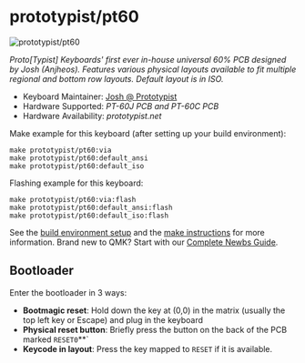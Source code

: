# prototypist/pt60

![prototypist/pt60](https://imgur.com/Iu3QwxR)

*Proto[Typist] Keyboards' first ever in-house universal 60% PCB designed by Josh (Anjheos). 
Features various physical layouts available to fit multiple regional and bottom row layouts.
Default layout is in ISO.*

* Keyboard Maintainer: [Josh @ Prototypist](https://github.com/Anjheos)
* Hardware Supported: *PT-60J PCB and PT-60C PCB*
* Hardware Availability: *prototypist.net*

Make example for this keyboard (after setting up your build environment):

    make prototypist/pt60:via
    make prototypist/pt60:default_ansi
    make prototypist/pt60:default_iso

Flashing example for this keyboard:

    make prototypist/pt60:via:flash
    make prototypist/pt60:default_ansi:flash
    make prototypist/pt60:default_iso:flash

See the [build environment setup](https://docs.qmk.fm/#/getting_started_build_tools) and the [make instructions](https://docs.qmk.fm/#/getting_started_make_guide) for more information. Brand new to QMK? Start with our [Complete Newbs Guide](https://docs.qmk.fm/#/newbs).

## Bootloader

Enter the bootloader in 3 ways:

* **Bootmagic reset**: Hold down the key at (0,0) in the matrix (usually the top left key or Escape) and plug in the keyboard
* **Physical reset button**: Briefly press the button on the back of the PCB marked `RESET0`**`
* **Keycode in layout**: Press the key mapped to `RESET` if it is available.
